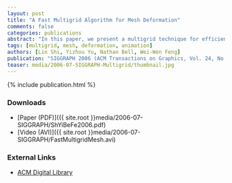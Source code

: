 ```yaml
---
layout: post
title: "A Fast Multigrid Algorithm for Mesh Deformation"
comments: false
categories: publications
abstract: "In this paper, we present a multigrid technique for efficiently deforming large surface and volume meshes. We show that a previous least-squares formulation for distortion minimization reduces to a Laplacian system on a general graph structure for which we derive an analytic expression. We then describe an efficient multigrid algorithm for solving the relevant equations. Here we develop novel prolongation and restriction operators used in the multigrid cycles. Combined with a simple but effective graph coarsening strategy, our algorithm can outperform other multigrid solvers and the factorization stage of direct solvers in both time and memory costs for large meshes. It is demonstrated that our solver can trade off accuracy for speed to achieve greater interactivity, which is attractive for manipulating large meshes. Our multigrid solver is particularly well suited for a mesh editing environment which does not permit extensive precomputation. Experimental evidence of these advantages is provided on a number of meshes with a wide range of size. With our mesh deformation solver, we also successfully demonstrate that visually appealing mesh animations can be generated from both motion capture data and a single base mesh even when they are inconsistent."
tags: [multigrid, mesh, deformation, animation]
authors: [Lin Shi, Yizhou Yu, Nathan Bell, Wei-Wen Feng]
publication: "SIGGRAPH 2006 (ACM Transactions on Graphics, Vol. 24, No. 3)"
teaser: media/2006-07-SIGGRAPH-Multigrid/thumbnail.jpg
---
```


{% include publication.html %}

### Downloads

 * [Paper (PDF)]({{ site.root }}media/2006-07-SIGGRAPH/ShYiBeFe2006.pdf)
 * [Video (AVI)]({{ site.root }}media/2006-07-SIGGRAPH/FastMultigridMesh.avi)

### External Links

 * [ACM Digital Library](http://dl.acm.org/citation.cfm?id=1142001)

